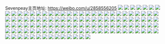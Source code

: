 Sevenpeay主页地址: https://weibo.com/u/2858556205 
![](https://wx4.sinaimg.cn/mw2000/aa621b2dly1h96u1oe333j20u01hcwqp.jpg) 
![](https://wx4.sinaimg.cn/mw2000/aa621b2dgy1h8hikexuu7j20u00mx0wi.jpg) 
![](https://wx4.sinaimg.cn/mw2000/aa621b2dgy1h8hikedyqrj20qo1lok1b.jpg) 
![](https://wx4.sinaimg.cn/mw2000/aa621b2dgy1h8gmdid7qjj20n01dsh0n.jpg) 
![](https://wx4.sinaimg.cn/mw2000/aa621b2dgy1h82bqpo9zfj20n01dsax7.jpg) 
![](https://wx4.sinaimg.cn/mw2000/aa621b2dgy1h61w7wtukjj23402c01ky.jpg) 
![](https://wx4.sinaimg.cn/mw2000/aa621b2dly1h5tk9o84cdj213u0tu16y.jpg) 
![](https://wx4.sinaimg.cn/mw2000/aa621b2dly1h4b7kxmb82j20n01ds4j6.jpg) 
![](https://wx4.sinaimg.cn/mw2000/aa621b2dly1h4b7ky3pk1j20n01dsdmt.jpg) 
![](https://wx4.sinaimg.cn/mw2000/aa621b2dly1h4b7l2e99uj20u01hctqc.jpg) 
![](https://wx4.sinaimg.cn/mw2000/aa621b2dly1h44ynai3prj22o03k07wm.jpg) 
![](https://wx4.sinaimg.cn/mw2000/aa621b2dly1h44ynphgs6j22bd31gnpe.jpg) 
![](https://wx4.sinaimg.cn/mw2000/aa621b2dly1h44yo0wvcwj22dc2dchdu.jpg) 
![](https://wx4.sinaimg.cn/mw2000/aa621b2dly1h44ymx38c0j21uh2q6npf.jpg) 
![](https://wx4.sinaimg.cn/mw2000/aa621b2dly1h36hpec9pzj21be0zkq74.jpg) 
![](https://wx4.sinaimg.cn/mw2000/aa621b2dly1h2bl40mtpuj23402c0hdu.jpg) 
![](https://wx4.sinaimg.cn/mw2000/aa621b2dly1h2bl426yh3j23402c0u0y.jpg) 
![](https://wx4.sinaimg.cn/mw2000/aa621b2dly1h2bl43ia2wj23402c0qv6.jpg) 
![](https://wx4.sinaimg.cn/mw2000/aa621b2dly1h2bl3zdo51j23402c0u0y.jpg) 
![](https://wx4.sinaimg.cn/mw2000/aa621b2dly1h2bl5qv5xzj23402c0u0y.jpg) 
![](https://wx4.sinaimg.cn/mw2000/aa621b2dly1h2a5e9r6w2j23402c0x6r.jpg) 
![](https://wx4.sinaimg.cn/mw2000/aa621b2dly1h1xz6a3trzj20u01407ai.jpg) 
![](https://wx4.sinaimg.cn/mw2000/aa621b2dly1gzcdnvx3voj20mz0sq0yx.jpg) 
![](https://wx4.sinaimg.cn/mw2000/aa621b2dly1gwf4eceuzhj21400u0gqo.jpg) 
![](https://wx4.sinaimg.cn/mw2000/aa621b2dly1gwf4edd99dj21400u0jva.jpg) 
![](https://wx4.sinaimg.cn/mw2000/aa621b2dly1gwf4ee3hf0j20u0140q78.jpg) 
![](https://wx4.sinaimg.cn/mw2000/aa621b2dly1gw4pzq8uq1j20u0140tis.jpg) 
![](https://wx4.sinaimg.cn/mw2000/0037sd3fly1gvicmgcrmoj60u01hcagb02.jpg) 
![](https://wx4.sinaimg.cn/mw2000/0037sd3fly1gvicmh766gj60u00u0mzw02.jpg) 
![](https://wx4.sinaimg.cn/mw2000/0037sd3fly1gvicmhrwwkj61400u0q8902.jpg) 
![](https://wx4.sinaimg.cn/mw2000/0037sd3fly1gvicmiho48j60u019041o02.jpg) 
![](https://wx4.sinaimg.cn/mw2000/0037sd3fly1gvicmjipqoj60u0140wk702.jpg) 
![](https://wx4.sinaimg.cn/mw2000/0037sd3fly1gvicmki04gj60u01o011h02.jpg) 
![](https://wx4.sinaimg.cn/mw2000/0037sd3fly1gvicml5odej60u0140tch02.jpg) 
![](https://wx4.sinaimg.cn/mw2000/0037sd3fly1gvicmm5q9bj60u01hctf602.jpg) 
![](https://wx4.sinaimg.cn/mw2000/0037sd3fly1gvicmn7se1j60u0140jw302.jpg) 
![](https://wx4.sinaimg.cn/mw2000/0037sd3fly1gvct2hh4mnj60u014cgt702.jpg) 
![](https://wx4.sinaimg.cn/mw2000/aa621b2dly1gvct2ktwaoj20u014ijyl.jpg) 
![](https://wx4.sinaimg.cn/mw2000/0037sd3fly1gvct2p8p03j60u012gq8k02.jpg) 
![](https://wx4.sinaimg.cn/mw2000/0037sd3fly1gvct2v2gn0j61470u0jz702.jpg) 
![](https://wx4.sinaimg.cn/mw2000/aa621b2dly1gvct2wu9cqj21400u07cs.jpg) 
![](https://wx4.sinaimg.cn/mw2000/0037sd3fly1gvcteuqaihj614n0u0wr902.jpg) 
![](https://wx4.sinaimg.cn/mw2000/0037sd3fly1gvctf30mt8j60u014bk0h02.jpg) 
![](https://wx4.sinaimg.cn/mw2000/0037sd3fly1gvctf5b31qj61400u044k02.jpg) 
![](https://wx4.sinaimg.cn/mw2000/0037sd3fly1gvctf7px2zj60u014045802.jpg) 
![](https://wx4.sinaimg.cn/mw2000/0037sd3fly1gv6z1ly2ddj60p00p0gn902.jpg) 
![](https://wx4.sinaimg.cn/mw2000/0037sd3fly1gv6419u5fsj61400u07f202.jpg) 
![](https://wx4.sinaimg.cn/mw2000/aa621b2dly1gv2lf835g8j23k02o01ky.jpg) 
![](https://wx4.sinaimg.cn/mw2000/0037sd3fly1guzuug7v1rj60u014043a02.jpg) 
![](https://wx4.sinaimg.cn/mw2000/0037sd3fly1guxfpjhvtzj60u00u0wgs02.jpg) 
![](https://wx4.sinaimg.cn/mw2000/0037sd3fly1gutnmqladvj60ig021dg102.jpg) 
![](https://wx4.sinaimg.cn/mw2000/0037sd3fly1gut8tjzsvej61400u010w02.jpg) 
![](https://wx4.sinaimg.cn/mw2000/0037sd3fly1gut8tkq08pj60u00u0q6u02.jpg) 
![](https://wx4.sinaimg.cn/mw2000/0037sd3fly1gtwngmne0ij60u0140gst02.jpg) 
![](https://wx4.sinaimg.cn/mw2000/0037sd3fly1gtd438a6h3j60u01rcq9o02.jpg) 
![](https://wx4.sinaimg.cn/mw2000/aa621b2dly1gsuklkicucj20u01rcq6s.jpg) 
![](https://wx4.sinaimg.cn/mw2000/aa621b2dly1gsuklm2by5j20u0140dhy.jpg) 
![](https://wx4.sinaimg.cn/mw2000/aa621b2dly1gsuklnw1p5j20u01sxwob.jpg) 
![](https://wx4.sinaimg.cn/mw2000/aa621b2dly1gsr4b90w7ij21400u0tcv.jpg) 
![](https://wx4.sinaimg.cn/mw2000/aa621b2dly1gsoybq4t37j21400u0n1e.jpg) 
![](https://wx4.sinaimg.cn/mw2000/aa621b2dly1grnerjkn7rj20u01rcdjo.jpg) 
![](https://wx4.sinaimg.cn/mw2000/aa621b2dly1gr57lhyuttj20u0140gqk.jpg) 
![](https://wx4.sinaimg.cn/mw2000/aa621b2dly1gqneult2dlj20u01400ys.jpg) 
![](https://wx4.sinaimg.cn/mw2000/aa621b2dly1gqgmfkcs02j20u0140n4c.jpg) 
![](https://wx4.sinaimg.cn/mw2000/aa621b2dly1gpmzhs2i5gj20u0140whn.jpg) 
![](https://wx4.sinaimg.cn/mw2000/aa621b2dly1gpih49a1zzj21400u0446.jpg) 
![](https://wx4.sinaimg.cn/mw2000/aa621b2dly1gp3y88gq6uj21sg2ds4qq.jpg) 
![](https://wx4.sinaimg.cn/mw2000/aa621b2dly1goewvcgwzgj20j60j647w.jpg) 
![](https://wx4.sinaimg.cn/mw2000/aa621b2dly1go6wv3ty6nj23sg2io1l2.jpg) 
![](https://wx4.sinaimg.cn/mw2000/aa621b2dly1go6wv8s5wgj23sg2iox6t.jpg) 
![](https://wx4.sinaimg.cn/mw2000/aa621b2dly1go6wvd84o0j23sg2ionph.jpg) 
![](https://wx4.sinaimg.cn/mw2000/aa621b2dly1go6wvh7b90j23sg2iob2e.jpg) 
![](https://wx4.sinaimg.cn/mw2000/aa621b2dly1go6wvlxfc7j22dc35s4qv.jpg) 
![](https://wx4.sinaimg.cn/mw2000/aa621b2dly1go6wvq52faj23sg2ioqv9.jpg) 
![](https://wx4.sinaimg.cn/mw2000/aa621b2dly1go5w4i4kdrj231h21ou10.jpg) 
![](https://wx4.sinaimg.cn/mw2000/aa621b2dly1go5w4jvwxhj23gy2io1l1.jpg) 
![](https://wx4.sinaimg.cn/mw2000/aa621b2dly1go5w4nagnnj23bh29fx6s.jpg) 
![](https://wx4.sinaimg.cn/mw2000/aa621b2dly1go5w4poo8zj23sg2io4qv.jpg) 
![](https://wx4.sinaimg.cn/mw2000/aa621b2dly1go5w4rxujcj23sg2iohdx.jpg) 
![](https://wx4.sinaimg.cn/mw2000/aa621b2dly1go5w4t4ceej22io2iou0x.jpg) 
![](https://wx4.sinaimg.cn/mw2000/aa621b2dly1go5w4uwllvj22io2iokjm.jpg) 
![](https://wx4.sinaimg.cn/mw2000/aa621b2dly1go5w4wrjdrj23sg2iox6r.jpg) 
![](https://wx4.sinaimg.cn/mw2000/aa621b2dly1go5w4z8zpqj22io3sg1l4.jpg) 
![](https://wx4.sinaimg.cn/mw2000/aa621b2dly1go4q4akgcuj22io3sg1l4.jpg) 
![](https://wx4.sinaimg.cn/mw2000/aa621b2dly1go4q4coxcvj23sg2iox6r.jpg) 
![](https://wx4.sinaimg.cn/mw2000/aa621b2dly1go4q4fs0faj23sg2iohe3.jpg) 
![](https://wx4.sinaimg.cn/mw2000/aa621b2dly1go4q4j8tuvj21w819ckjl.jpg) 
![](https://wx4.sinaimg.cn/mw2000/aa621b2dly1go4q4i3onxj23sg2io7wl.jpg) 
![](https://wx4.sinaimg.cn/mw2000/aa621b2dly1gnk2nr0df5j24cg39c7wl.jpg) 
![](https://wx4.sinaimg.cn/mw2000/aa621b2dly1gn5zrre26wj20u01400w5.jpg) 
![](https://wx4.sinaimg.cn/mw2000/aa621b2dly1gme22m8a2kj20j60j647w.jpg) 
![](https://wx4.sinaimg.cn/mw2000/aa621b2dly1ghbcbvycgpj20u018zq6d.jpg) 
![](https://wx4.sinaimg.cn/mw2000/aa621b2dly1ghbcbxa8guj20u01407aa.jpg) 
![](https://wx4.sinaimg.cn/mw2000/aa621b2dly1ghbcbywsr2j21400u0amt.jpg) 
![](https://wx4.sinaimg.cn/mw2000/aa621b2dly1ghbcbzqyhrj211h0u0tek.jpg) 
![](https://wx4.sinaimg.cn/mw2000/aa621b2dly1ghbcc03x96j20ty0gewgi.jpg) 
![](https://wx4.sinaimg.cn/mw2000/aa621b2dly1ghbcc0y8wfj218z0u0ahc.jpg) 
![](https://wx4.sinaimg.cn/mw2000/aa621b2dly1ghbcc1nctyj20u018zwio.jpg) 
![](https://wx4.sinaimg.cn/mw2000/aa621b2dly1ghbcc2pw0yj20u018z0xz.jpg) 
![](https://wx4.sinaimg.cn/mw2000/aa621b2dly1ghbcc3ikj5j20u018z436.jpg) 
![](https://wx4.sinaimg.cn/mw2000/aa621b2dly1gf5w3pk9ukj23k02o07wj.jpg) 
![](https://wx4.sinaimg.cn/mw2000/aa621b2dly1gdd4tn5sskj21hc1z47wi.jpg) 
![](https://wx4.sinaimg.cn/mw2000/aa621b2dly1g5fywm64uxj215o2evb2a.jpg) 
![](https://wx4.sinaimg.cn/mw2000/aa621b2dly1g5fywkh7c0j21400u0qju.jpg) 
![](https://wx4.sinaimg.cn/mw2000/aa621b2dly1g5fywiet93j20u01407wh.jpg) 
![](https://wx4.sinaimg.cn/mw2000/aa621b2dly1g5fywjqb95j20u00u0000.jpg) 
![](https://wx4.sinaimg.cn/mw2000/aa621b2dly1g5cvxr5lwyj21400qk76f.jpg) 
![](https://wx4.sinaimg.cn/mw2000/aa621b2dly1g4zhcg205nj20zj0u077x.jpg) 
![](https://wx4.sinaimg.cn/mw2000/aa621b2dly1g4yj2lnq1nj20u0140wjj.jpg) 
![](https://wx4.sinaimg.cn/mw2000/aa621b2dly1g4yj2lvtqrj206u05eglh.jpg) 
![](https://wx4.sinaimg.cn/mw2000/aa621b2dly1g4kdbsdzdvj20u0140goh.jpg) 
![](https://wx4.sinaimg.cn/mw2000/aa621b2dly1g4frvy6wn6j20u018cjw2.jpg) 
![](https://wx4.sinaimg.cn/mw2000/aa621b2dly1g3zlaztdhbj21400u0n3d.jpg) 
![](https://wx4.sinaimg.cn/mw2000/aa621b2dly1g3v2dy0kggj20u0140n4m.jpg) 
![](https://wx4.sinaimg.cn/mw2000/aa621b2dly1g3llin7ae0j20u00u0q7l.jpg) 
![](https://wx4.sinaimg.cn/mw2000/aa621b2dly1g2fbg1dpwij210y0i1mzy.jpg) 
![](https://wx4.sinaimg.cn/mw2000/aa621b2dly1g1tb9z6rk6j20rs15ogp6.jpg) 
![](https://wx4.sinaimg.cn/mw2000/aa621b2dly1g134ovv0cbj21400u0tbm.jpg) 
![](https://wx4.sinaimg.cn/mw2000/aa621b2dly1fpxlzyb876j22io1w0qv5.jpg) 
![](https://wx4.sinaimg.cn/mw2000/aa621b2dly1fpxm0ga14mj22io1w0b2a.jpg) 
![](https://wx4.sinaimg.cn/mw2000/aa621b2dly1fpxm0oftttj21w02io1ky.jpg) 
